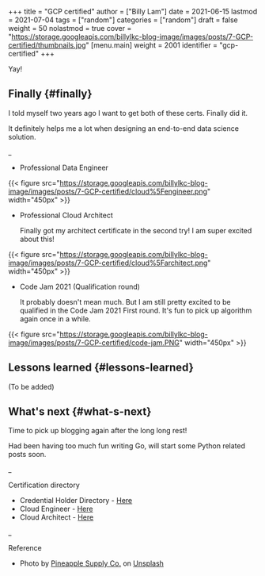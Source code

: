+++
title = "GCP certified"
author = ["Billy Lam"]
date = 2021-06-15
lastmod = 2021-07-04
tags = ["random"]
categories = ["random"]
draft = false
weight = 50
nolastmod = true
cover = "https://storage.googleapis.com/billylkc-blog-image/images/posts/7-GCP-certified/thumbnails.jpg"
[menu.main]
  weight = 2001
  identifier = "gcp-certified"
+++

Yay!

<!--more-->


## Finally {#finally}

I told myself two years ago I want to get both of these certs. Finally did it.

It definitely helps me a lot when designing an end-to-end data science solution.

\_

-   Professional Data Engineer

{{< figure src="https://storage.googleapis.com/billylkc-blog-image/images/posts/7-GCP-certified/cloud%5Fengineer.png" width="450px" >}}

-   Professional Cloud Architect

    Finally got my architect certificate in the second try! I am super excited about this!

{{< figure src="https://storage.googleapis.com/billylkc-blog-image/images/posts/7-GCP-certified/cloud%5Farchitect.png" width="450px" >}}

-   Code Jam 2021 (Qualification round)

    It probably doesn't mean much. But I am still pretty excited to be qualified in the Code Jam 2021 First round. It's fun to pick up algorithm again once in a while.

{{< figure src="https://storage.googleapis.com/billylkc-blog-image/images/posts/7-GCP-certified/code-jam.PNG" width="450px" >}}


## Lessons learned {#lessons-learned}

(To be added)


## What's next {#what-s-next}

Time to pick up blogging again after the long long rest!

Had been having too much fun writing Go, will start some Python related posts soon.

\_

Certification directory

-   Credential Holder Directory - [Here](https://googlecloudcertified.credential.net/?location=Hong%20Kong&lat=22.3192011&lng=114.1696121)
-   Cloud Engineer - [Here](https://www.credential.net/e62d60a9-2793-49d5-aa13-c2da6e78bb44)
-   Cloud Architect - [Here](https://www.credential.net/ea788af1-e852-4f37-a41c-6d0a47f4580a?key=d7470292af46544357d920a42766417d3933f104fde97b4ebaec667d26fbaed3)

\_

Reference

-   Photo by [Pineapple Supply Co.](<https://unsplash.com/@pineapple?utm%5Fsource=unsplash&utm%5Fmedium=referral&utm%5Fcontent=creditCopyText>) on [Unsplash](<https://unsplash.com/s/photos/celebration?utm%5Fsource=unsplash&utm%5Fmedium=referral&utm%5Fcontent=creditCopyText>)
